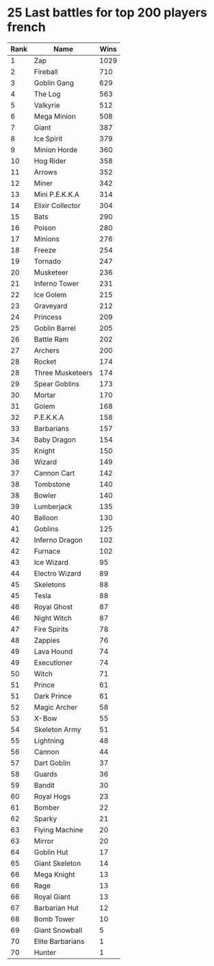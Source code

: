 #  25 Last battles for top 200 players french

|Rank|            Name| Wins|
|----|----------------|-----|
|   1|             Zap| 1029|
|   2|        Fireball|  710|
|   3|     Goblin Gang|  629|
|   4|         The Log|  563|
|   5|        Valkyrie|  512|
|   6|     Mega Minion|  508|
|   7|           Giant|  387|
|   8|      Ice Spirit|  379|
|   9|    Minion Horde|  360|
|  10|       Hog Rider|  358|
|  11|          Arrows|  352|
|  12|           Miner|  342|
|  13|  Mini P.E.K.K.A|  314|
|  14|Elixir Collector|  304|
|  15|            Bats|  290|
|  16|          Poison|  280|
|  17|         Minions|  276|
|  18|          Freeze|  254|
|  19|         Tornado|  247|
|  20|       Musketeer|  236|
|  21|   Inferno Tower|  231|
|  22|       Ice Golem|  215|
|  23|       Graveyard|  212|
|  24|        Princess|  209|
|  25|   Goblin Barrel|  205|
|  26|      Battle Ram|  202|
|  27|         Archers|  200|
|  28|          Rocket|  174|
|  28|Three Musketeers|  174|
|  29|   Spear Goblins|  173|
|  30|          Mortar|  170|
|  31|           Golem|  168|
|  32|       P.E.K.K.A|  158|
|  33|      Barbarians|  157|
|  34|     Baby Dragon|  154|
|  35|          Knight|  150|
|  36|          Wizard|  149|
|  37|     Cannon Cart|  142|
|  38|       Tombstone|  140|
|  38|          Bowler|  140|
|  39|      Lumberjack|  135|
|  40|         Balloon|  130|
|  41|         Goblins|  125|
|  42|  Inferno Dragon|  102|
|  42|         Furnace|  102|
|  43|      Ice Wizard|   95|
|  44|  Electro Wizard|   89|
|  45|       Skeletons|   88|
|  45|           Tesla|   88|
|  46|     Royal Ghost|   87|
|  46|     Night Witch|   87|
|  47|    Fire Spirits|   78|
|  48|         Zappies|   76|
|  49|      Lava Hound|   74|
|  49|     Executioner|   74|
|  50|           Witch|   71|
|  51|          Prince|   61|
|  51|     Dark Prince|   61|
|  52|    Magic Archer|   58|
|  53|           X-Bow|   55|
|  54|   Skeleton Army|   51|
|  55|       Lightning|   48|
|  56|          Cannon|   44|
|  57|     Dart Goblin|   37|
|  58|          Guards|   36|
|  59|          Bandit|   30|
|  60|      Royal Hogs|   23|
|  61|          Bomber|   22|
|  62|          Sparky|   21|
|  63|  Flying Machine|   20|
|  63|          Mirror|   20|
|  64|      Goblin Hut|   17|
|  65|  Giant Skeleton|   14|
|  66|     Mega Knight|   13|
|  66|            Rage|   13|
|  66|     Royal Giant|   13|
|  67|   Barbarian Hut|   12|
|  68|      Bomb Tower|   10|
|  69|  Giant Snowball|    5|
|  70|Elite Barbarians|    1|
|  70|          Hunter|    1|

